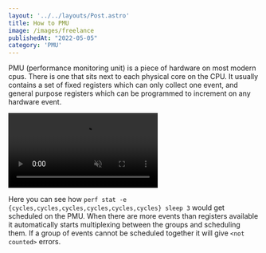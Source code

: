 ```yaml
---
layout: '../../layouts/Post.astro'
title: How to PMU
image: /images/freelance
publishedAt: "2022-05-05"
category: 'PMU'
---
```

PMU (performance monitoring unit) is a piece of hardware on most modern cpus. There is one that sits next to each physical core on the CPU. It usually contains a set of fixed registers which can only collect one event, and general purpose registers which can be programmed to increment on any hardware event.

<video autoplay loop muted>
  <source src="/videos/pmu.webm" type="video/webm">
</video>

Here you can see how `perf stat -e {cycles,cycles,cycles,cycles,cycles,cycles} sleep 3` would get scheduled on the PMU. When there are more events than registers available it automatically starts multiplexing between the groups and scheduling them. If a group of events cannot be scheduled together it will give `<not counted>` errors.